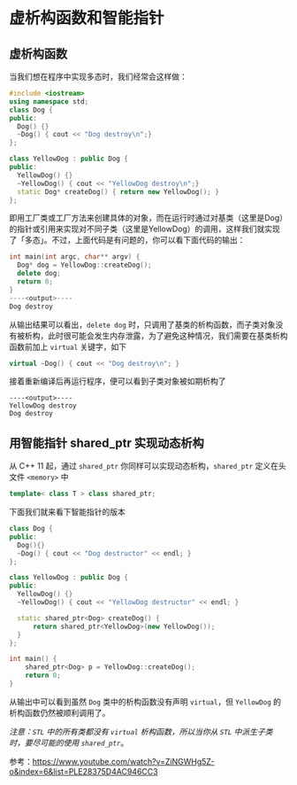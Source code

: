 # 虚析构函数和智能指针

## 虚析构函数

当我们想在程序中实现多态时，我们经常会这样做：

```C++
#include <iostream>
using namespace std;
class Dog {
public:
  Dog() {}
  ~Dog() { cout << "Dog destroy\n";}
};

class YellowDog : public Dog {
public:
  YellowDog() {}
  ~YellowDog() { cout << "YellowDog destroy\n";}
  static Dog* createDog() { return new YellowDog(); }
};
```

即用工厂类或工厂方法来创建具体的对象，而在运行时通过对基类（这里是Dog）的指针或引用来实现对不同子类（这里是YellowDog）的调用，这样我们就实现了「多态」。不过，上面代码是有问题的，你可以看下面代码的输出：

```c++
int main(int argc, char** argv) {
  Dog* dog = YellowDog::createDog();
  delete dog;
  return 0;
}
----<output>----
Dog destroy
```

从输出结果可以看出，`delete dog` 时，只调用了基类的析构函数，而子类对象没有被析构，此时很可能会发生内存泄露，为了避免这种情况，我们需要在基类析构函数前加上 `virtual` 关键字，如下

```C++
virtual ~Dog() { cout << "Dog destroy\n"; }
```

接着重新编译后再运行程序，便可以看到子类对象被如期析构了

```
----<output>----
YellowDog destroy
Dog destroy
```

## 用智能指针 shared_ptr 实现动态析构

从 C++ 11 起，通过 `shared_ptr` 你同样可以实现动态析构，`shared_ptr` 定义在头文件 `<memory>` 中

```c++
template< class T > class shared_ptr;
```

下面我们就来看下智能指针的版本

```c++
class Dog {
public:
  Dog(){}
  ~Dog() { cout << "Dog destructor" << endl; }
};

class YellowDog : public Dog {
public:
  YellowDog() {}
  ~YellowDog() { cout << "YellowDog destructor" << endl; }

  static shared_ptr<Dog> createDog() {
      return shared_ptr<YellowDog>(new YellowDog());
  }
};

int main() {
    shared_ptr<Dog> p = YellowDog::createDog();
    return 0;
}
```

从输出中可以看到虽然 `Dog` 类中的析构函数没有声明 `virtual`，但 `YellowDog` 的析构函数仍然被顺利调用了。

_注意：`STL` 中的所有类都没有 `virtual` 析构函数，所以当你从 `STL` 中派生子类时，要尽可能的使用 `shared_ptr`_。



参考：https://www.youtube.com/watch?v=ZiNGWHg5Z-o&index=6&list=PLE28375D4AC946CC3